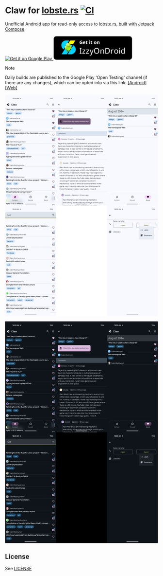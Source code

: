 # Claw for [lobste.rs](https://lobste.rs) [![CI](https://github.com/msfjarvis/compose-lobsters/actions/workflows/ci.yml/badge.svg)](https://github.com/msfjarvis/compose-lobsters/actions/workflows/ci.yml)

Unofficial Android app for read-only access to [lobste.rs](https://lobste.rs), built with [Jetpack Compose](https://developer.android.com/jetpack/compose).

<a href="https://play.google.com/store/apps/details?id=dev.msfjarvis.claw.android">
  <img src="https://play.google.com/intl/en_us/badges/static/images/badges/en_badge_web_generic.png"
       alt="Get it on Google Play"
       height="80" />
</a>

<a href="https://android.izzysoft.de/repo/apk/dev.msfjarvis.claw.android">
  <img src="./.github/izzy-badge.webp"
       alt="Get it on IzzyOnDroid"
       height="80" />
</a>

> [!NOTE]
> Daily builds are published to the Google Play 'Open Testing' channel (if there are any changes), which can be opted into via this link: [[Android]](https://play.google.com/store/apps/details?id=dev.msfjarvis.claw.android) [[Web]](https://play.google.com/apps/testing/dev.msfjarvis.claw.android)

<img src="https://github.com/msfjarvis/compose-lobsters/blob/main/.github/readme_feature_light.webp#gh-light-mode-only"
     alt="A grid of screenshots from the app, in clockwise order: the main screen, the comments page, the search page and the saved posts page"
     width="550" />

<img src="https://github.com/msfjarvis/compose-lobsters/blob/main/.github/readme_feature_dark.webp#gh-dark-mode-only"
     alt="A grid of screenshots from the app, in clockwise order: the main screen, the comments page, the search page and the saved posts page"
     width="550" />

## License

See [LICENSE](LICENSE)
